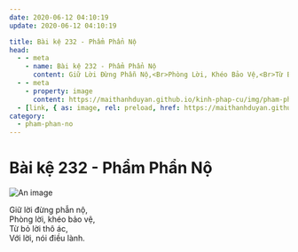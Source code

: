 ```yaml
---
date: 2020-06-12 04:10:19
update: 2020-06-12 04:10:19

title: Bài kệ 232 - Phẩm Phẩn Nộ
head:
  - - meta
    - name: Bài kệ 232 - Phẩm Phẩn Nộ
      content: Giữ Lời Đừng Phẫn Nộ,<Br>Phòng Lời, Khéo Bảo Vệ,<Br>Từ Bỏ Lời Thô Ác,<Br>Với Lời, Nói Điều Lành.<Br>
  - - meta
    - property: image
      content: https://maithanhduyan.github.io/kinh-phap-cu/img/pham-phan-no/pham-phan-no-232.jpg
  - [link, { as: image, rel: preload, href: https://maithanhduyan.github.io/kinh-phap-cu/img/pham-phan-no/pham-phan-no-232.jpg }]
category:
  - pham-phan-no
---
```


# Bài kệ 232 - Phẩm Phẩn Nộ

![An image](/img/pham-phan-no/pham-phan-no-232.jpg)

Giữ lời đừng phẫn nộ,<br>Phòng lời, khéo bảo vệ,<br>Từ bỏ lời thô ác,<br>Với lời, nói điều lành.<br>
